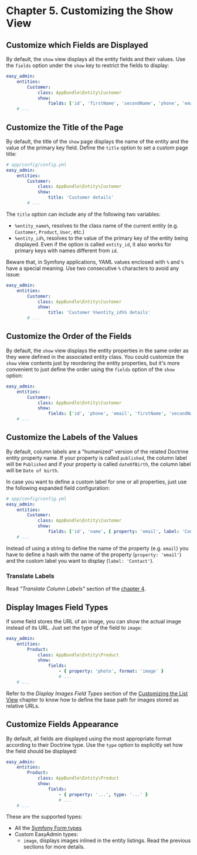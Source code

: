 Chapter 5. Customizing the Show View
====================================

Customize which Fields are Displayed
------------------------------------

By default, the `show` view displays all the entity fields and their values.
Use the `fields` option under the `show` key to restrict the fields to display:

```yaml
easy_admin:
    entities:
        Customer:
            class: AppBundle\Entity\Customer
            show:
                fields: ['id', 'firstName', 'secondName', 'phone', 'email']
    # ...
```

Customize the Title of the Page
-------------------------------

By default, the title of the `show` page displays the name of the entity and
the value of the primary key field. Define the `title` option to set a custom
page title:

```yaml
# app/config/config.yml
easy_admin:
    entities:
        Customer:
            class: AppBundle\Entity\Customer
            show:
                title: 'Customer details'
        # ...
```

The `title` option can include any of the following two variables:

  * `%entity_name%`, resolves to the class name of the current entity (e.g.
    `Customer`, `Product`, `User`, etc.)
  * `%entity_id%`, resolves to the value of the primary key of the entity being
    displayed. Even if the option is called `entity_id`, it also works for
    primary keys with names different from `id`.

Beware that, in Symfony applications, YAML values enclosed with `%` and `%`
have a special meaning. Use two consecutive `%` characters to avoid any issue:

```yaml
easy_admin:
    entities:
        Customer:
            class: AppBundle\Entity\Customer
            show:
                title: 'Customer %%entity_id%% details'
        # ...
```

Customize the Order of the Fields
---------------------------------

By default, the `show` view displays the entity properties in the same order
as they were defined in the associated entity class. You could customize the
`show` view contents just by reordering the entity properties, but it's more
convenient to just define the order using the `fields` option of the `show`
option:

```yaml
easy_admin:
    entities:
        Customer:
            class: AppBundle\Entity\Customer
            show:
                fields: ['id', 'phone', 'email', 'firstName', 'secondName']
    # ...
```

Customize the Labels of the Values
----------------------------------

By default, column labels are a "humanized" version of the related Doctrine
entity property name. If your property is called `published`, the column label
will be `Published` and if your property is called `dateOfBirth`, the column
label will be `Date of birth`.

In case you want to define a custom label for one or all properties, just use
the following expanded field configuration:

```yaml
# app/config/config.yml
easy_admin:
    entities:
        Customer:
            class: AppBundle\Entity\Customer
            show:
                fields: ['id', 'name', { property: 'email', label: 'Contact' }]
    # ...
```

Instead of using a string to define the name of the property (e.g. `email`) you
have to define a hash with the name of the property (`property: 'email'`) and
the custom label you want to display (`label: 'Contact'`).

### Translate Labels

Read *"Translate Column Labels"* section of the [chapter 4](4-customizing-list-view.md).

Display Images Field Types
--------------------------

If some field stores the URL of an image, you can show the actual image
instead of its URL. Just set the type of the field to `image`:

```yaml
easy_admin:
    entities:
        Product:
            class: AppBundle\Entity\Product
            show:
                fields:
                    - { property: 'photo', format: 'image' }
                    # ...
    # ...
```

Refer to the *Display Images Field Types* section of the
[Customizing the List View](4-customizing-list-view.md) chapter to know how
to define the base path for images stored as relative URLs.

Customize Fields Appearance
---------------------------

By default, all fields are displayed using the most appropriate format
according to their Doctrine type. Use the `type` option to explicitly set how
the field should be displayed:

```yaml
easy_admin:
    entities:
        Product:
            class: AppBundle\Entity\Product
            show:
                fields:
                    - { property: '...', type: '...' }
                    # ...
    # ...
```

These are the supported types:

  * All the [Symfony Form types](http://symfony.com/doc/current/reference/forms/types.html)
  * Custom EasyAdmin types:
    * `image`, displays images inlined in the entity listings. Read the
      previous sections for more details.
